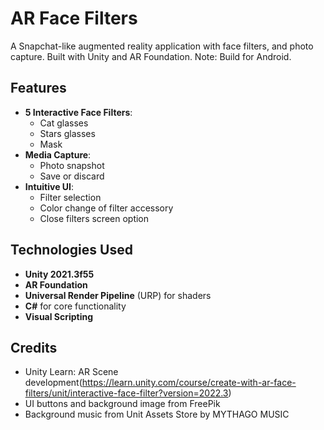# AR Face Filters

A Snapchat-like augmented reality application with face filters, and photo capture. Built with Unity and AR Foundation.
Note: Build for Android.

## Features 
- **5 Interactive Face Filters**:
  - Cat glasses
  - Stars glasses
  - Mask
- **Media Capture**:
  - Photo snapshot
  - Save or discard
- **Intuitive UI**:
  - Filter selection
  - Color change of filter accessory
  - Close filters screen option

## Technologies Used
- **Unity 2021.3f55**
- **AR Foundation**
- **Universal Render Pipeline** (URP) for shaders
- **C#** for core functionality
- **Visual Scripting**

## Credits
- Unity Learn: AR Scene development(https://learn.unity.com/course/create-with-ar-face-filters/unit/interactive-face-filter?version=2022.3)
- UI buttons and background image from FreePik
- Background music from Unit Assets Store by MYTHAGO MUSIC

